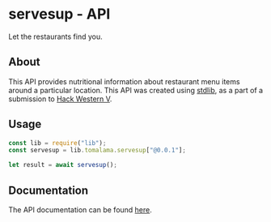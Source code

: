 # servesup - API

Let the restaurants find you.

## About

This API provides nutritional information about restaurant menu items around a particular location. This API was created using [stdlib](https://stdlib.com/), as a part of a submission to [Hack Western V](https://hackwestern5.devpost.com/).

## Usage

```javascript
const lib = require("lib");
const servesup = lib.tomalama.servesup["@0.0.1"];

let result = await servesup();
```

## Documentation

The API documentation can be found [here](https://stdlib.com/@tomalama/lib/servesup/).
